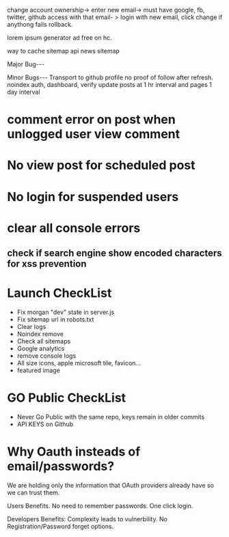 change account ownership-> enter new email-> must have google, fb, twitter, github access with that email- > login with new email, click change if anythong fails rollback.

lorem ipsum generator ad free on hc.

way to cache sitemap api
news sitemap

Major Bug---

Minor Bugs--- Transport to github
profile no proof of follow after refresh.
noindex auth, dashboard, verify
update posts at 1 hr interval and pages 1 day interval

# comment error on post when unlogged user view comment
# No view post for scheduled post
# No login for suspended users
# clear all console errors
## check if search engine show encoded characters for xss prevention
# Launch CheckList
- Fix morgan "dev" state in server.js
- Fix sitemap url in robots.txt
- Clear logs
- Noindex remove
- Check all sitemaps
- Google analytics
- remove console logs
- All size icons, apple microsoft tile, favicon...
- featured image

# GO Public CheckList


- Never Go Public with the same repo, keys remain in older commits
- API KEYS on Github

# Why Oauth insteads of email/passwords?

We are holding only the information that OAuth providers already have so we can trust them.

Users Benefits.
No need to remember passwords.
One click login.

Developers Benefits:
Complexity leads to vulnerbility.
No Registration/Password forget options.
